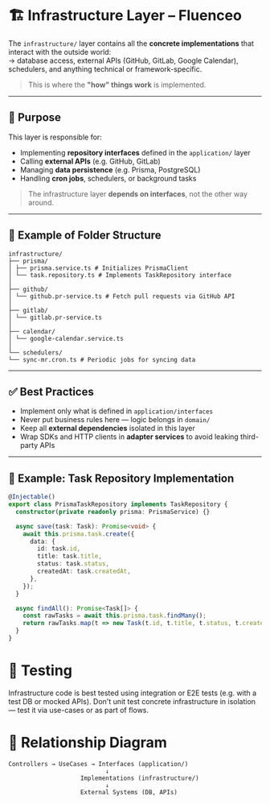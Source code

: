 # 🏗 Infrastructure Layer – Fluenceo

The `infrastructure/` layer contains all the **concrete implementations** that interact with the outside world:  
→ database access, external APIs (GitHub, GitLab, Google Calendar), schedulers, and anything technical or framework-specific.

> This is where the **"how" things work** is implemented.

---

## 🧠 Purpose

This layer is responsible for:
- Implementing **repository interfaces** defined in the `application/` layer
- Calling **external APIs** (e.g. GitHub, GitLab)
- Managing **data persistence** (e.g. Prisma, PostgreSQL)
- Handling **cron jobs**, schedulers, or background tasks

> The infrastructure layer **depends on interfaces**, not the other way around.

---

## 📁 Example of Folder Structure

```plaintext
infrastructure/
├── prisma/
│ ├── prisma.service.ts # Initializes PrismaClient
│ └── task.repository.ts # Implements TaskRepository interface
│
├── github/
│ └── github.pr-service.ts # Fetch pull requests via GitHub API
│
├── gitlab/
│ └── gitlab.pr-service.ts
│
├── calendar/
│ └── google-calendar.service.ts
│
└── schedulers/
└── sync-mr.cron.ts # Periodic jobs for syncing data
```


---

## ✅ Best Practices

- Implement only what is defined in `application/interfaces`
- Never put business rules here — logic belongs in `domain/`
- Keep all **external dependencies** isolated in this layer
- Wrap SDKs and HTTP clients in **adapter services** to avoid leaking third-party APIs

---

## 📌 Example: Task Repository Implementation

```ts
@Injectable()
export class PrismaTaskRepository implements TaskRepository {
  constructor(private readonly prisma: PrismaService) {}

  async save(task: Task): Promise<void> {
    await this.prisma.task.create({
      data: {
        id: task.id,
        title: task.title,
        status: task.status,
        createdAt: task.createdAt,
      },
    });
  }

  async findAll(): Promise<Task[]> {
    const rawTasks = await this.prisma.task.findMany();
    return rawTasks.map(t => new Task(t.id, t.title, t.status, t.createdAt));
  }
}
```

# 🧪 Testing
Infrastructure code is best tested using integration or E2E tests (e.g. with a test DB or mocked APIs).
Don't unit test concrete infrastructure in isolation — test it via use-cases or as part of flows.

# 🔄 Relationship Diagram

```mermaid
Controllers → UseCases → Interfaces (application/)
                           ↓
                    Implementations (infrastructure/)
                           ↓
                    External Systems (DB, APIs)
```
